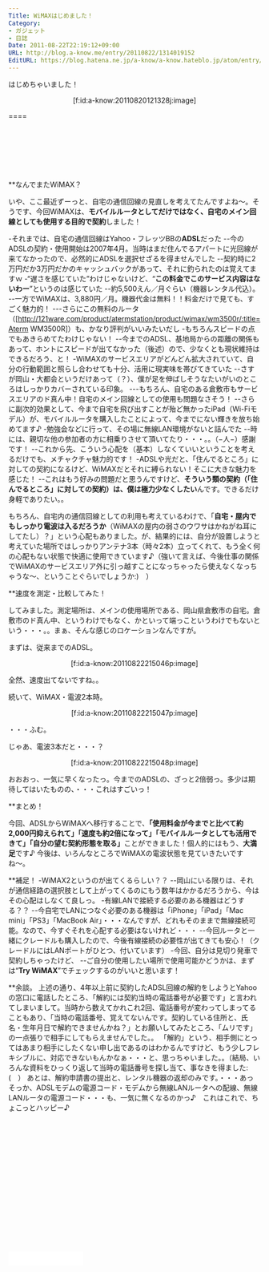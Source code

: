 ```yaml
---
Title: WiMAXはじめました！
Category:
- ガジェット
- 日誌
Date: 2011-08-22T22:19:12+09:00
URL: http://blog.a-know.me/entry/20110822/1314019152
EditURL: https://blog.hatena.ne.jp/a-know/a-know.hateblo.jp/atom/entry/12921228815727979481
---
```


はじめちゃいました！


<div align=center>[f:id:a-know:20110820121328j:image]</div>


====

<script async src="//pagead2.googlesyndication.com/pagead/js/adsbygoogle.js"></script>
<!-- article-top -->
<ins class="adsbygoogle"
     style="display:inline-block;width:728px;height:90px"
     data-ad-client="ca-pub-3463034538369189"
     data-ad-slot="8367620130"></ins>
<script>
(adsbygoogle = window.adsbygoogle || []).push({});
</script>


**なんでまたWiMAX？


いや、ここ最近ずーっと、自宅の通信回線の見直しを考えてたんですよね〜。そうです、今回WiMAXは、<span class="deco" style="font-weight:bold;">モバイルルータとしてだけではなく、自宅のメイン回線としても使用する目的で契約</span>しました！


-それまでは、自宅の通信回線はYahoo・フレッツBBの<span class="deco" style="font-weight:bold;">ADSL</span>だった
--今のADSLの契約・使用開始は2007年4月。当時はまだ住んでるアパートに光回線が来てなかったので、必然的にADSLを選択せざるを得ませんでした
--契約時に2万円だか3万円だかのキャッシュバックがあって、それに釣られたのは覚えてますｗ
-“遅さを感じていた”わけじゃないけど、“<span class="deco" style="font-weight:bold;">この料金でこのサービス内容はないわー</span>”というのは感じていた
--約5,500えん／月ぐらい（機器レンタル代込）。
--一方でWiMAXは、3,880円／月。機器代金は無料！！料金だけで見ても、すごく魅力的！
---さらにこの無料のルータ（[http://121ware.com/product/atermstation/product/wimax/wm3500r/:title=Aterm WM3500R]）も、かなり評判がいいみたいだし
-もちろんスピードの点でもあきらめてたわけじゃない！
--今までのADSL、基地局からの距離の関係もあって、ホントにスピードが出てなかった（後述）ので、少なくとも現状維持はできるだろう、と！
-WiMAXのサービスエリアがどんどん拡大されていて、自分の行動範囲と照らし合わせても十分、活用に現実味を帯びてきていた
--さすが岡山・大都会というだけあって（？）、僕が足を伸ばしそうなたいがいのところはしっかりカバーされている印象。
---もちろん、自宅のある倉敷市もサービスエリアのド真ん中！自宅のメイン回線としての使用も問題なさそう！
--さらに副次的効果として、今まで自宅を飛び出すことが殆ど無かったiPad（Wi-Fiモデル）が、モバイルルータを購入したことによって、今までにない輝きを放ち始めてます♪
-勉強会などに行って、その場に無線LAN環境がないと詰んでた
--時には、親切な他の参加者の方に相乗りさせて頂いてたり・・・。。（−人−）感謝です！
--これから先、こういう心配を（基本）しなくていいということを考えるだけでも、メチャクチャ魅力的です！
-ADSLや光だと、「住んでるところ」に対しての契約になるけど、WiMAXだとそれに縛られない！そこに大きな魅力を感じた！
--これはもう好みの問題だと思うんですけど、<span class="deco" style="font-weight:bold;">そういう類の契約（「住んでるところ」に対しての契約）は、僕は極力少なくしたい</span>んです。できるだけ身軽でありたい。。



もちろん、自宅内の通信回線としての利用も考えているわけで、「<span class="deco" style="font-weight:bold;">自宅・屋内でもしっかり電波は入るだろうか</span>（WiMAXの屋内の弱さのウワサはかねがね耳にしてたし）？」という心配もありました。が、結果的には、自分が設置しようと考えていた場所ではしっかりアンテナ3本（時々2本）立ってくれて、もう全く何の心配もない状態で快適に使用できています♪（強いて言えば、今後仕事の関係でWiMAXのサービスエリア外に引っ越すことになっちゃったら使えなくなっちゃうな〜、ということぐらいでしょうか:)　）



**速度を測定・比較してみた！

してみました。測定場所は、メインの使用場所である、岡山県倉敷市の自宅。倉敷市のド真ん中、というわけでもなく、かといって端っこというわけでもないという・・・。。まぁ、そんな感じのロケーションなんですが。


まずは、従来までのADSL。


<div align=center>
[f:id:a-know:20110822215046p:image]
</div>


全然、速度出てないですね。。

続いて、WiMAX・電波2本時。


<div align=center>[f:id:a-know:20110822215047p:image]</div>


・・・ふむ。

じゃあ、電波3本だと・・・？


<div align=center>
[f:id:a-know:20110822215048p:image]
</div>


おおおっ、一気に早くなったっ。今までのADSLの、ざっと2倍弱っ。多少は期待してはいたものの、・・・これはすごいっ！



**まとめ！

今回、ADSLからWiMAXへ移行することで、<span class="deco" style="font-weight:bold;">「使用料金が今までと比べて約2,000円抑えられて」「速度も約2倍になって」「モバイルルータとしても活用できて」「自分の望む契約形態を取る」</span>ことができました！個人的にはもう、<span class="deco" style="font-weight:bold;">大満足</span>です♪
今後は、いろんなところでWiMAXの電波状態を見ていきたいですね〜。



**補足！
-WiMAX2というのが出てくるらしい？？
--岡山にいる限りは、それが通信経路の選択肢として上がってくるのにもう数年はかかるだろうから、今はその心配はしなくて良しっ。
-有線LANで接続する必要のある機器はどうする？？
--今自宅でLANにつなぐ必要のある機器は「iPhone」「iPad」「Mac mini」「PS3」「MacBook Air」・・・なんですが、どれもそのままで無線接続可能。なので、今すぐそれを心配する必要はないけれど・・・
--今回ルータと一緒にクレードルも購入したので、今後有線接続の必要性が出てきても安心！（クレードルにはLANポートがひとつ、付いています）
-今回、自分は見切り発車で契約しちゃったけど、
--ご自分の使用したい場所で使用可能かどうかは、まずは“<span class="deco" style="font-weight:bold;">Try WiMAX</span>”でチェックするのがいいと思います！



**余談。
上述の通り、4年以上前に契約したADSL回線の解約をしようとYahooの窓口に電話したところ、「解約には契約当時の電話番号が必要です」と言われてしまいまして。当時から数えてかれこれ2回、電話番号が変わってしまってることもあり、「当時の電話番号、覚えてないんです。契約している住所と、氏名・生年月日で解約できませんかね？」とお願いしてみたところ、「ムリです」の一点張りで相手にしてもらえませんでした。。
「解約」という、相手側にとってはあまり相手にしたくない申し出であるのはわかるんですけど、もう少しフレキシブルに、対応できないもんかなぁ・・・と、思っちゃいました。。（結局、いろんな資料をひっくり返して当時の電話番号を探し当て、事なきを得ました:(　）
あとは、解約申請書の提出と、レンタル機器の返却のみです。・・・あっそっか、ADSLモデムの電源コード・モデムから無線LANルータへの配線、無線LANルータの電源コード・・・も、一気に無くなるのかっ♪　これはこれで、ちょこっとハッピー♪


<script async src="//pagead2.googlesyndication.com/pagead/js/adsbygoogle.js"></script>
<!-- article-bottom2 -->
<ins class="adsbygoogle"
     style="display:inline-block;width:300px;height:250px"
     data-ad-client="ca-pub-3463034538369189"
     data-ad-slot="5274552934"></ins>
<script>
(adsbygoogle = window.adsbygoogle || []).push({});
</script>


<iframe src="//blog.hatena.ne.jp/a-know/a-know.hateblo.jp/subscribe/iframe" allowtransparency="true" frameborder="0" scrolling="no" width="150" height="28"></iframe>
